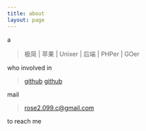 ```yaml
---
title: about
layout: page
---
```


a

> 极简 | 苹果 | Unixer | 后端 | PHPer | GOer

who involved in 

> [github](https://github.com/rose1988c)
> [github](https://github.com/cute-angelia)

mail 

> rose2.099.c@gmail.com

to reach me
